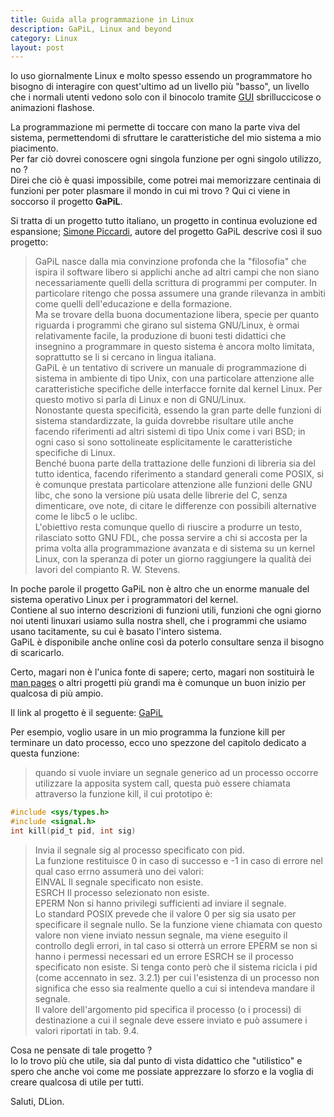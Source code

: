 ```yaml
---
title: Guida alla programmazione in Linux
description: GaPiL, Linux and beyond
category: Linux
layout: post
---
```

Io uso giornalmente Linux e molto spesso essendo un programmatore ho bisogno di interagire con quest'ultimo ad un livello più "basso", un livello che i normali utenti vedono solo con il binocolo tramite [GUI](https://en.wikipedia.org/wiki/Graphical_user_interface) sbrilluccicose o animazioni flashose.

La programmazione mi permette di toccare con mano la parte viva del sistema, permettendomi di sfruttare le caratteristiche del mio sistema a mio piacimento.   
Per far ciò dovrei conoscere ogni singola funzione per ogni singolo utilizzo, no ?   
Direi che ciò è quasi impossibile, come potrei mai memorizzare centinaia di funzioni per poter plasmare il mondo in cui mi trovo ? Qui ci viene in soccorso il progetto **GaPiL**.

Si tratta di un progetto tutto italiano, un progetto in continua evoluzione ed espansione; [Simone Piccardi](http://piccardi.gnulinux.it/), autore del progetto GaPiL descrive così il suo progetto:
> GaPiL nasce dalla mia convinzione profonda che la "filosofia" che ispira il software libero si applichi anche ad altri campi che non siano necessariamente quelli della scrittura di programmi per computer. In particolare ritengo che possa assumere una grande rilevanza in ambiti come quelli dell'educazione e della formazione.   
Ma se trovare della buona documentazione libera, specie per quanto riguarda i programmi che girano sul sistema GNU/Linux, è ormai relativamente facile, la produzione di buoni testi didattici che insegnino a programmare in questo sistema è ancora molto limitata, soprattutto se li si cercano in lingua italiana.   
GaPiL è un tentativo di scrivere un manuale di programmazione di sistema in ambiente di tipo Unix, con una particolare attenzione alle caratteristiche specifiche delle interfacce fornite dal kernel Linux. Per questo motivo si parla di Linux e non di GNU/Linux.   
Nonostante questa specificità, essendo la gran parte delle funzioni di sistema standardizzate, la guida dovrebbe risultare utile anche facendo riferimenti ad altri sistemi di tipo Unix come i vari BSD; in ogni caso si sono sottolineate esplicitamente le caratteristiche specifiche di Linux.   
Benché buona parte della trattazione delle funzioni di libreria sia del tutto identica, facendo riferimento a standard generali come POSIX, si è comunque prestata particolare attenzione alle funzioni delle GNU libc, che sono la versione più usata delle librerie del C, senza dimenticare, ove note, di citare le differenze con possibili alternative come le libc5 o le uclibc.   
L'obiettivo resta comunque quello di riuscire a produrre un testo, rilasciato sotto GNU FDL, che possa servire a chi si accosta per la prima volta alla programmazione avanzata e di sistema su un kernel Linux, con la speranza di poter un giorno raggiungere la qualità dei lavori del compianto R. W. Stevens.

In poche parole il progetto GaPiL non è altro che un enorme manuale del sistema operativo Linux per i programmatori del kernel.   
Contiene al suo interno descrizioni di funzioni utili, funzioni che ogni giorno noi utenti linuxari usiamo sulla nostra shell, che i programmi che usiamo usano tacitamente, su cui è basato l'intero sistema.   
GaPiL è disponibile anche online così da poterlo consultare senza il bisogno di scaricarlo.

Certo, magari non è l'unica fonte di sapere; certo, magari non sostituirà le [man pages](http://it.wikipedia.org/wiki/Man_%28Unix%29) o altri progetti più grandi ma è comunque un buon inizio per qualcosa di più ampio.

Il link al progetto è il seguente: [GaPiL](http://gapil.gnulinux.it/)

Per esempio, voglio usare in un mio programma la funzione kill per terminare un dato processo, ecco uno spezzone del capitolo dedicato a questa funzione:
> quando si vuole inviare un segnale generico ad un processo occorre utilizzare la apposita system call, questa può essere chiamata attraverso la funzione kill, il cui prototipo è:   

```c
#include <sys/types.h>    
#include <signal.h>   
int kill(pid_t pid, int sig)
```

> Invia il segnale sig al processo specificato con pid.   
La funzione restituisce 0 in caso di successo e -1 in caso di errore nel qual caso errno assumerà uno dei valori:   
EINVAL Il segnale specificato non esiste.   
ESRCH Il processo selezionato non esiste.   
EPERM Non si hanno privilegi sufficienti ad inviare il segnale.   
Lo standard POSIX prevede che il valore 0 per sig sia usato per specificare il segnale nullo. Se la funzione viene chiamata con questo valore non viene inviato nessun segnale, ma viene eseguito il controllo degli errori, in tal caso si otterrà un errore EPERM se non si hanno i permessi necessari ed un errore ESRCH se il processo specificato non esiste. Si tenga conto però che il sistema ricicla i pid (come accennato in sez. 3.2.1) per cui l'esistenza di un processo non significa che esso sia realmente quello a cui si intendeva mandare il segnale.   
Il valore dell'argomento pid specifica il processo (o i processi) di destinazione a cui il segnale deve essere inviato e può assumere i valori riportati in tab. 9.4.

Cosa ne pensate di tale progetto ?   
Io lo trovo più che utile, sia dal punto di vista didattico che "utilistico" e spero che anche voi come me possiate apprezzare lo sforzo e la voglia di creare qualcosa di utile per tutti.

Saluti, DLion.

